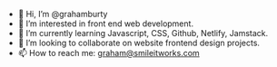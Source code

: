 - 👋 Hi, I’m @grahamburty
- 👀 I’m interested in front end web development.
- 🌱 I’m currently learning Javascript, CSS, Github, Netlify, Jamstack.
- 💞️ I’m looking to collaborate on website frontend design projects.
- 📫 How to reach me: graham@smileitworks.com

<!---
grahamburty/grahamburty is a ✨ special ✨ repository because its `README.md` (this file) appears on your GitHub profile.
You can click the Preview link to take a look at your changes.
--->
